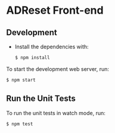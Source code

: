 # ADReset Front-end

## Development

* Install the dependencies with:
  ```bash
  $ npm install
  ```

To start the development web server, run:

```bash
$ npm start
```

## Run the Unit Tests

To run the unit tests in watch mode, run:

```bash
$ npm test
```
